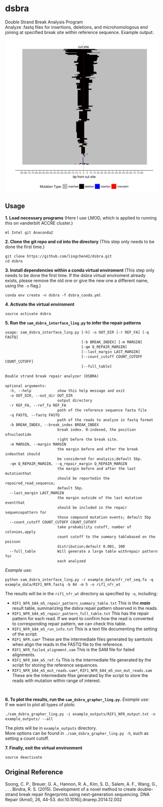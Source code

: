 # dsbra
Double Strand Break Analysis Program <br>
Analyze .fastq files for insertions, deletions, and microhomologous end joining at specified break site within reference sequence. Example output:
<p align="center">
  <img src="https://github.com/lingchen42/dsbra/blob/master/example_plots/RIF1_NFR_b84_m5_repair_pattern_summary_table_aligned_mutation_events.png"/>
</p>

## Usage
**1. Load necessary programs** (Here I use LMOD, which is applied to running this on vanderbilt ACCRE cluster.)
```
ml Intel git Anaconda2
```
**2. Clone the git repo and cd into the directory** (This step only needs to be done the first time.)
```
git clone https://github.com/lingchen42/dsbra.git
cd dsbra
```
**3. Install dependencies within a conda virtual enviroment** (This step only needs to be done the first time. If the dsbra virtual enviroment already exists, please remove the old one or give the new one a different name, using the `-n` flag.)
```
conda env create -n dsbra -f dsbra_conda.yml
```
**4. Activate the virtual enviroment**
```
source activate dsbra
```
**5. Run the `sam_dsbra_interface_ling.py` to infer the repair patterns**
```
usage: sam_dsbra_interface_ling.py [-h] -o OUT_DIR [-r REF_FA] [-q FASTQ]
                                   [-b BREAK_INDEX] [-m MARGIN]
                                   [-qm Q_REPAIR_MARGIN]
                                   [--last_margin LAST_MARGIN]
                                   [--count_cutoff COUNT_CUTOFF COUNT_CUTOFF]
                                   [--full_table]

Double strand break repair analyzer (DSBRA)

optional arguments:
  -h, --help            show this help message and exit
  -o OUT_DIR, --out_dir OUT_DIR
                        output directory
  -r REF_FA, --ref_fa REF_FA
                        path of the reference sequence fasta file
  -q FASTQ, --fastq FASTQ
                        path of the reads to analyze in fastq format
  -b BREAK_INDEX, --break_index BREAK_INDEX
                        break index. 0-indexed, the position ofnucleotide
                        right before the break site.
  -m MARGIN, --margin MARGIN
                        the margin before and after the break indexthat should
                        be considered for analysis;default 5bp.
  -qm Q_REPAIR_MARGIN, --q_repair_margin Q_REPAIR_MARGIN
                        the margin before and after the last mutationthat
                        should be reportedin the repaired_read_sequence;
                        default 5bp.
  --last_margin LAST_MARGIN
                        the margin outside of the last mutation eventthat
                        should be included in the repair sequencepattern for
                        those compound mutation events; default 5bp
  --count_cutoff COUNT_CUTOFF COUNT_CUTOFF
                        take probability cutoff, number of colonies,apply
                        count cutoff to the summary tablebased on the poisson
                        distribution;default 0.001, 300
  --full_table          Will generate a large table withrepair pattern for
                        each analyzed

```
_Example use:_
```
python sam_dsbra_interface_ling.py -r example_data/nfr_ref_seq.fa -q example_data/RIF1_NFR.fastq -b 84 -m 5 -o rif1_nfr_wt
```

The results will be in the `rif1_nfr_wt` directory as specified by `-o`,  including:
- `RIF1_NFR_b84_m5_repair_pattern_summary_table.txt` This is the **_main_** result table, summarizing the dsbra repair pattern observed in the reads. 
- `RIF1_NFR_b84_m5_repair_pattern_full_table.txt` This has the repair pattern for each read. If we want to confirm how the read is converted to corresponding repair pattern, we can check this table.
- `RIF1_NFR_b84_m5_run_info.txt` This is a text file documenting the setting of the script.
- `RIF1_NFR.sam*` These are the intermediate files generated by samtools when align the reads in the FASTQ file to the reference.
- `RIF1_NFR_failed_alignment.sam` This is the SAM file for failed alignments.
- `RIF1_NFR_b84_m5_ref.fa` This is the intermediate file generated by the script for storing the reference sequences.
- `RIF1_NFR_b84_m5_mut_reads.sam*`, `RIF1_NFR_b84_m5_non_mut_reads.sam` These are the intermediate filse generated by the script to store the reads with mutation within range of interest.
<br>

**6. To plot the results, run the `sam_dsbra_grapher_ling.py`.**
_Example use:_<br>
If we want to plot all types of plots: <br>
```
./sam_dsbra_grapher_ling.py -i example_outputs/RIF1_NFR_output.txt -o example_outputs/ --all
```
The plots will be in `example_outputs` directory. <br>
More options can be found in `./sam_dsbra_grapher_ling.py -h`, such as setting a count cutoff.

**7. Finally, exit the virtual environment**
```
source deactivate
```

## Original Reference
Soong, C. P., Breuer, G. A., Hannon, R. A., Kim, S. D., Salem, A. F., Wang, G., . . . Bindra, R. S. (2015). Development of a novel method to create double-strand break repair fingerprints using next-generation sequencing. DNA Repair (Amst), 26, 44-53. doi:10.1016/j.dnarep.2014.12.002
